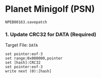 # Planet Minigolf (PSN) 

`NPEB00163.savepatch`

### 1. Update CRC32 for DATA (Required)

Target File: `DATA`

```
set pointer:eof-3
set range:0x000000,pointer
set [hash]:CRC32
set pointer:eof-3
write next (0):[hash]
```

